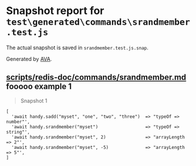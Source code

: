 # Snapshot report for `test\generated\commands\srandmember.test.js`

The actual snapshot is saved in `srandmember.test.js.snap`.

Generated by [AVA](https://ava.li).

## [scripts/redis-doc/commands/srandmember.md](../../../../scripts/redis-doc/commands/srandmember.md) fooooo example 1

> Snapshot 1

    [
      'await handy.sadd("myset", "one", "two", "three")  => "typeOf => number"',
      'await handy.srandmember("myset")                  => "typeOf => string"',
      'await handy.srandmember("myset", 2)               => "arrayLength => 2"',
      'await handy.srandmember("myset", -5)              => "arrayLength => 5"',
    ]
